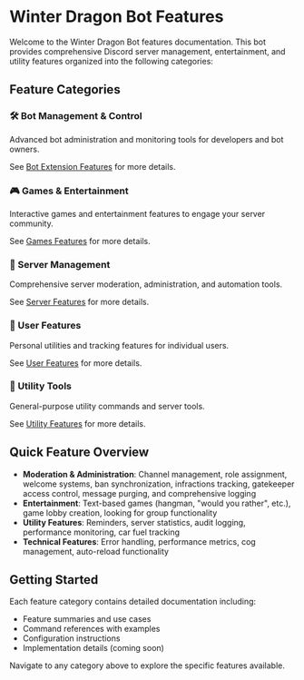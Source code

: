 # Winter Dragon Bot Features

Welcome to the Winter Dragon Bot features documentation. This bot provides comprehensive Discord server management, entertainment, and utility features organized into the following categories:

## Feature Categories

### 🛠️ Bot Management & Control

Advanced bot administration and monitoring tools for developers and bot owners.

See [Bot Extension Features](bot_extension/README.md) for more details.

### 🎮 Games & Entertainment

Interactive games and entertainment features to engage your server community.

See [Games Features](games/README.md) for more details.

### 🏰 Server Management

Comprehensive server moderation, administration, and automation tools.

See [Server Features](server/README.md) for more details.

### 👤 User Features

Personal utilities and tracking features for individual users.

See [User Features](user/README.md) for more details.

### 🔧 Utility Tools

General-purpose utility commands and server tools.

See [Utility Features](utility/README.md) for more details.

## Quick Feature Overview

- **Moderation & Administration**: Channel management, role assignment, welcome systems, ban synchronization, infractions tracking, gatekeeper access control, message purging, and comprehensive logging
- **Entertainment**: Text-based games (hangman, "would you rather", etc.), game lobby creation, looking for group functionality
- **Utility Features**: Reminders, server statistics, audit logging, performance monitoring, car fuel tracking
- **Technical Features**: Error handling, performance metrics, cog management, auto-reload functionality

## Getting Started

Each feature category contains detailed documentation including:

- Feature summaries and use cases
- Command references with examples
- Configuration instructions
- Implementation details (coming soon)

Navigate to any category above to explore the specific features available.
